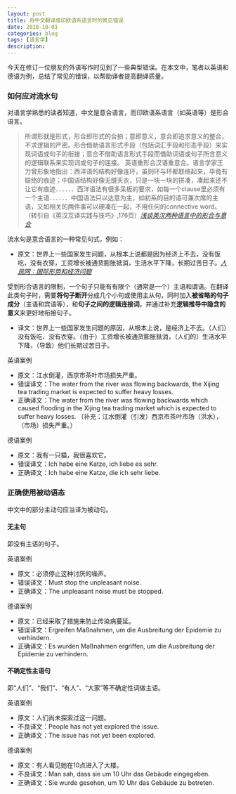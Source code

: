 ```yaml
---
layout: post
title: 将中文翻译成印欧语系语言时的常见错误
date: 2018-10-01
categories: blog
tags: [语言学]
description: 
---
```



今天在修订一位朋友的外语写作时见到了一些典型错误。在本文中，笔者以英语和德语为例，总结了常见的错误，以帮助译者提高翻译质量。


### 如何应对流水句

对语言学熟悉的读者知道，中文是意合语言，而印欧语系语言（如英语等）是形合语言。

> 所谓形就是形式，形合即形式的合拍；意即意义，意合即追求意义的整合，不求逻辑的严密。形合借助语言形式手段（包括词汇手段和形态手段）来实现词语或句子的衔接；意合不借助语言形式手段而借助词语或句子所含意义的逻辑联系来实现词或句子的连接。
英语重形合汉语重意合。语言学家王力曾形象地指出：西洋语的结构好像连环，虽则环与环都联络起来，毕竟有联络的痕迹；中国语结构好像无缝天衣，只是一块一块的拼凑，凑起来还不让它有痕迹．．．．．．西洋语法有很多呆板的要求，如每一个clause里必须有一个主语．．．．．．中国语法只以达意为主，如初系的目的语可兼次席的主语，又如相关的两件事可以硬凑在一起，不用任何的connective word。（转引自《英汉互译实践与技巧》,176页）*[浅谈英汉两种语言中的形合与意合](http://blog.sina.com.cn/s/blog_4e25a8240100bb7x.html)*

流水句是意合语言的一种常见句式，例如：

- 原文：世界上一些国家发生问题，从根本上说都是因为经济上不去，没有饭吃，没有衣穿，工资增长被通货膨胀抵消，生活水平下降，长期过苦日子。*[人民网：国际形势和经济问题](http://cpc.people.com.cn/GB/64184/64185/66612/4488694.html)*

受到形合语言的限制，一个句子只能有有限个（通常是一个）主语和谓语。在翻译此类句子时，需要**将句子断开**分成几个小句或使用主从句，同时加入**被省略的句子成分**（主语和宾语等），和**句子之间的逻辑连接词**，并通过补充**逻辑推导中隐含的意义**来更好地衔接句子。

- 译文：世界上一些国家发生问题的原因，从根本上说，是经济上不去。（人们）没有饭吃、没有衣穿。（由于）工资增长被通货膨胀抵消，（人们的）生活水平下降，（导致）他们长期过苦日子。


英语案例

- 原文：江水倒灌，西京市茶叶市场损失严重。
- 错误译文：The water from the river was flowing backwards, the Xijing tea trading market is expected to suffer heavy losses.
- 正确译文：The water from the river was flowing backwards which caused flooding in the Xijing tea trading market which is expected to suffer heavy losses. （补充：江水倒灌（引发）西京市茶叶市场（洪水），（市场）损失严重。）


德语案例

- 原文：我有一只猫，我很喜欢它。
- 错误译文：Ich habe eine Katze, ich liebe es sehr.
- 正确译文：Ich habe eine Katze, die ich sehr liebe.


### 正确使用被动语态

中文中的部分主动句应当译为被动句。

#### 无主句

即没有主语的句子。

英语案例

- 原文：必须停止这种讨厌的噪声。
- 错误译文：Must stop the unpleasant noise.
- 正确译文：The unpleasant noise must be stopped.

德语案例

- 原文：已经采取了措施来防止传染病蔓延。
- 错误译文：Ergreifen Maßnahmen, um die Ausbreitung der Epidemie zu verhindern.
- 正确译文：Es wurden Maßnahmen ergriffen, um die Ausbreitung der Epidemie zu verhindern.

#### 不确定性主语句

即“人们”、“我们”、“有人”、“大家”等不确定性词做主语。

英语案例

- 原文：人们尚未探索过这一问题。
- 不良译文：People has not yet explored the issue.
- 正确译文：The issue has not yet been explored.

德语案例

- 原文：有人看见她在10点进入了大楼。
- 不良译文：Man sah, dass sie um 10 Uhr das Gebäude eingegeben.
- 正确译文：Sie wurde gesehen, um 10 Uhr das Gebäude zu betreten.


